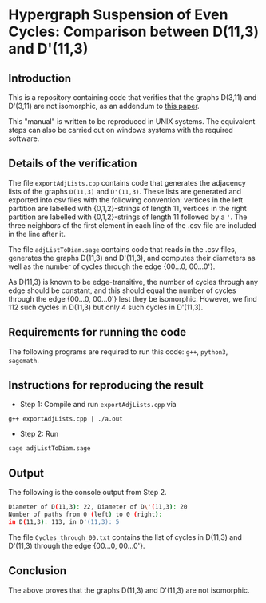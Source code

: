 # Hypergraph Suspension of Even Cycles: Comparison between D(11,3) and D'(11,3)

## Introduction

This is a repository containing code that verifies that the graphs D(3,11) and D'(3,11) are not isomorphic, as an addendum to [this paper](https://homepages.math.uic.edu/~potla/papers/hypergraphSuspension.pdf).

This "manual" is written to be reproduced in UNIX systems.
The equivalent steps can also be carried out on windows systems with the required software.


## Details of the verification

The file `exportAdjLists.cpp` contains code that generates the adjacency lists of the graphs `D(11,3)` and `D'(11,3)`.
These lists are generated and exported into csv files with the following convention: vertices in the left partition are labelled with {0,1,2}-strings of length 11, vertices in the right partition are labelled with {0,1,2}-strings of length 11 followed by a `'`.
The three neighbors of the first element in each line of the .csv file are included in the line after it.

The file `adjListToDiam.sage` contains code that reads in the .csv files, generates the graphs D(11,3) and D'(11,3), and computes their diameters as well as the number of cycles through the edge {00...0, 00...0'}.

As D(11,3) is known to be edge-transitive, the number of cycles through any edge should be constant, and this should equal the number of cycles through the edge {00...0, 00...0'} lest they be isomorphic.
However, we find 112 such cycles in D(11,3) but only 4 such cycles in D'(11,3).

## Requirements for running the code

The following programs are required to run this code: `g++`, `python3`, `sagemath`.


## Instructions for reproducing the result

+ Step 1: Compile and run `exportAdjLists.cpp` via
```
g++ exportAdjLists.cpp | ./a.out
```
+ Step 2: Run
```
sage adjListToDiam.sage
```

## Output
The following is the console output from Step 2.
```bash
Diameter of D(11,3): 22, Diameter of D\'(11,3): 20
Number of paths from 0 (left) to 0 (right):
in D(11,3): 113, in D'(11,3): 5
```

The file `Cycles_through_00.txt` contains the list of cycles in D(11,3) and D'(11,3) through the edge {00...0, 00...0'}.

## Conclusion
The above proves that the graphs D(11,3) and D'(11,3) are not isomorphic. 